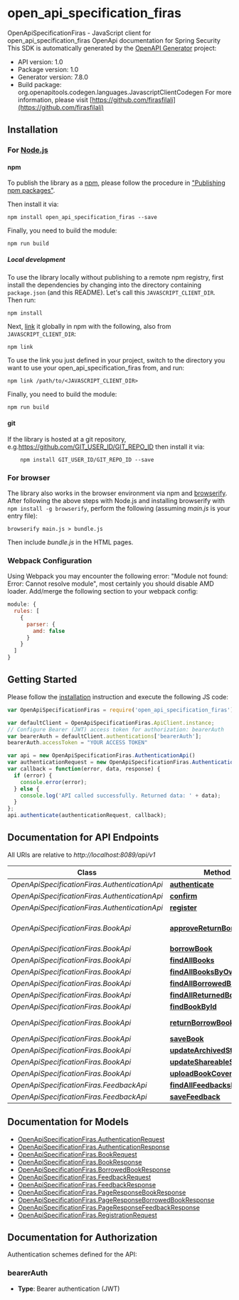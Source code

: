 # open_api_specification_firas

OpenApiSpecificationFiras - JavaScript client for open_api_specification_firas
OpenApi documentation for Spring Security
This SDK is automatically generated by the [OpenAPI Generator](https://openapi-generator.tech) project:

- API version: 1.0
- Package version: 1.0
- Generator version: 7.8.0
- Build package: org.openapitools.codegen.languages.JavascriptClientCodegen
For more information, please visit [https://github.com/firasfilali](https://github.com/firasfilali)

## Installation

### For [Node.js](https://nodejs.org/)

#### npm

To publish the library as a [npm](https://www.npmjs.com/), please follow the procedure in ["Publishing npm packages"](https://docs.npmjs.com/getting-started/publishing-npm-packages).

Then install it via:

```shell
npm install open_api_specification_firas --save
```

Finally, you need to build the module:

```shell
npm run build
```

##### Local development

To use the library locally without publishing to a remote npm registry, first install the dependencies by changing into the directory containing `package.json` (and this README). Let's call this `JAVASCRIPT_CLIENT_DIR`. Then run:

```shell
npm install
```

Next, [link](https://docs.npmjs.com/cli/link) it globally in npm with the following, also from `JAVASCRIPT_CLIENT_DIR`:

```shell
npm link
```

To use the link you just defined in your project, switch to the directory you want to use your open_api_specification_firas from, and run:

```shell
npm link /path/to/<JAVASCRIPT_CLIENT_DIR>
```

Finally, you need to build the module:

```shell
npm run build
```

#### git

If the library is hosted at a git repository, e.g.https://github.com/GIT_USER_ID/GIT_REPO_ID
then install it via:

```shell
    npm install GIT_USER_ID/GIT_REPO_ID --save
```

### For browser

The library also works in the browser environment via npm and [browserify](http://browserify.org/). After following
the above steps with Node.js and installing browserify with `npm install -g browserify`,
perform the following (assuming *main.js* is your entry file):

```shell
browserify main.js > bundle.js
```

Then include *bundle.js* in the HTML pages.

### Webpack Configuration

Using Webpack you may encounter the following error: "Module not found: Error:
Cannot resolve module", most certainly you should disable AMD loader. Add/merge
the following section to your webpack config:

```javascript
module: {
  rules: [
    {
      parser: {
        amd: false
      }
    }
  ]
}
```

## Getting Started

Please follow the [installation](#installation) instruction and execute the following JS code:

```javascript
var OpenApiSpecificationFiras = require('open_api_specification_firas');

var defaultClient = OpenApiSpecificationFiras.ApiClient.instance;
// Configure Bearer (JWT) access token for authorization: bearerAuth
var bearerAuth = defaultClient.authentications['bearerAuth'];
bearerAuth.accessToken = "YOUR ACCESS TOKEN"

var api = new OpenApiSpecificationFiras.AuthenticationApi()
var authenticationRequest = new OpenApiSpecificationFiras.AuthenticationRequest(); // {AuthenticationRequest} 
var callback = function(error, data, response) {
  if (error) {
    console.error(error);
  } else {
    console.log('API called successfully. Returned data: ' + data);
  }
};
api.authenticate(authenticationRequest, callback);

```

## Documentation for API Endpoints

All URIs are relative to *http://localhost:8089/api/v1*

Class | Method | HTTP request | Description
------------ | ------------- | ------------- | -------------
*OpenApiSpecificationFiras.AuthenticationApi* | [**authenticate**](docs/AuthenticationApi.md#authenticate) | **POST** /auth/authenticate | 
*OpenApiSpecificationFiras.AuthenticationApi* | [**confirm**](docs/AuthenticationApi.md#confirm) | **GET** /auth/activate-account | 
*OpenApiSpecificationFiras.AuthenticationApi* | [**register**](docs/AuthenticationApi.md#register) | **POST** /auth/register | 
*OpenApiSpecificationFiras.BookApi* | [**approveReturnBorrowBook**](docs/BookApi.md#approveReturnBorrowBook) | **PATCH** /books/borrow/return/approve/{book-id} | 
*OpenApiSpecificationFiras.BookApi* | [**borrowBook**](docs/BookApi.md#borrowBook) | **POST** /books/borrow/{book-id} | 
*OpenApiSpecificationFiras.BookApi* | [**findAllBooks**](docs/BookApi.md#findAllBooks) | **GET** /books | 
*OpenApiSpecificationFiras.BookApi* | [**findAllBooksByOwner**](docs/BookApi.md#findAllBooksByOwner) | **GET** /books/owner | 
*OpenApiSpecificationFiras.BookApi* | [**findAllBorrowedBooks**](docs/BookApi.md#findAllBorrowedBooks) | **GET** /books/borrowed | 
*OpenApiSpecificationFiras.BookApi* | [**findAllReturnedBooks**](docs/BookApi.md#findAllReturnedBooks) | **GET** /books/returned | 
*OpenApiSpecificationFiras.BookApi* | [**findBookById**](docs/BookApi.md#findBookById) | **GET** /books/{book-id} | 
*OpenApiSpecificationFiras.BookApi* | [**returnBorrowBook**](docs/BookApi.md#returnBorrowBook) | **PATCH** /books/borrow/return/{book-id} | 
*OpenApiSpecificationFiras.BookApi* | [**saveBook**](docs/BookApi.md#saveBook) | **POST** /books | 
*OpenApiSpecificationFiras.BookApi* | [**updateArchivedStatus**](docs/BookApi.md#updateArchivedStatus) | **PATCH** /books/archived/{book-id} | 
*OpenApiSpecificationFiras.BookApi* | [**updateShareableStatus**](docs/BookApi.md#updateShareableStatus) | **PATCH** /books/shareable/{book-id} | 
*OpenApiSpecificationFiras.BookApi* | [**uploadBookCoverPicture**](docs/BookApi.md#uploadBookCoverPicture) | **POST** /books/cover/{book-id} | 
*OpenApiSpecificationFiras.FeedbackApi* | [**findAllFeedbacksByBook**](docs/FeedbackApi.md#findAllFeedbacksByBook) | **GET** /feedbacks/book/{book-id} | 
*OpenApiSpecificationFiras.FeedbackApi* | [**saveFeedback**](docs/FeedbackApi.md#saveFeedback) | **POST** /feedbacks | 


## Documentation for Models

 - [OpenApiSpecificationFiras.AuthenticationRequest](docs/AuthenticationRequest.md)
 - [OpenApiSpecificationFiras.AuthenticationResponse](docs/AuthenticationResponse.md)
 - [OpenApiSpecificationFiras.BookRequest](docs/BookRequest.md)
 - [OpenApiSpecificationFiras.BookResponse](docs/BookResponse.md)
 - [OpenApiSpecificationFiras.BorrowedBookResponse](docs/BorrowedBookResponse.md)
 - [OpenApiSpecificationFiras.FeedbackRequest](docs/FeedbackRequest.md)
 - [OpenApiSpecificationFiras.FeedbackResponse](docs/FeedbackResponse.md)
 - [OpenApiSpecificationFiras.PageResponseBookResponse](docs/PageResponseBookResponse.md)
 - [OpenApiSpecificationFiras.PageResponseBorrowedBookResponse](docs/PageResponseBorrowedBookResponse.md)
 - [OpenApiSpecificationFiras.PageResponseFeedbackResponse](docs/PageResponseFeedbackResponse.md)
 - [OpenApiSpecificationFiras.RegistrationRequest](docs/RegistrationRequest.md)


## Documentation for Authorization


Authentication schemes defined for the API:
### bearerAuth

- **Type**: Bearer authentication (JWT)

